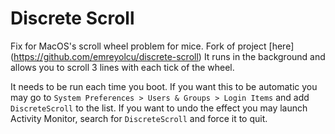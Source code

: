 # Discrete Scroll

Fix for MacOS's scroll wheel problem for mice. Fork of project [here] (https://github.com/emreyolcu/discrete-scroll)
It runs in the background and allows you to scroll 3 lines with each tick of the
wheel.

It needs to be run each time you boot. If you want this to be automatic you
may go to `System Preferences > Users & Groups > Login Items` and add
`DiscreteScroll` to the list. If you want to undo the effect you may launch
Activity Monitor, search for `DiscreteScroll` and force it to quit.
